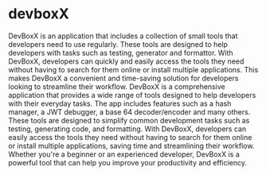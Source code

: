 # devboxX
DevBoxX is an application that includes a collection of small tools that developers need to use regularly. These tools are designed to help developers with tasks such as  testing, generator and formattor. With DevBoxX, developers can quickly and easily access the tools they need without having to search for them online or install multiple applications. This makes DevBoxX a convenient and time-saving solution for developers looking to streamline their workflow.
DevBoxX is a comprehensive application that provides a wide range of tools designed to help developers with their everyday tasks. The app includes features such as a hash manager, a JWT debugger, a base 64 decoder/encoder and   many others. These tools are designed to simplify common development tasks such as testing, generating code, and formatting. With DevBoxX, developers can easily access the tools they need without having to search for them online or install multiple applications, saving time and streamlining their workflow. Whether you're a beginner or an experienced developer, DevBoxX is a powerful tool that can help you improve your productivity and efficiency.
